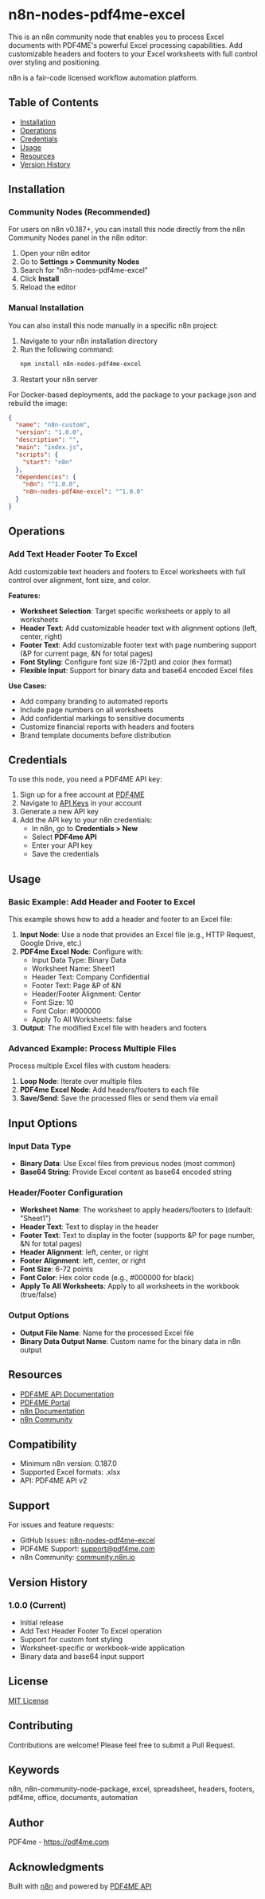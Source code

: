 # n8n-nodes-pdf4me-excel

This is an n8n community node that enables you to process Excel documents with PDF4ME's powerful Excel processing capabilities. Add customizable headers and footers to your Excel worksheets with full control over styling and positioning.

n8n is a fair-code licensed workflow automation platform.

## Table of Contents

- [Installation](#installation)
- [Operations](#operations)
- [Credentials](#credentials)
- [Usage](#usage)
- [Resources](#resources)
- [Version History](#version-history)

## Installation

### Community Nodes (Recommended)

For users on n8n v0.187+, you can install this node directly from the n8n Community Nodes panel in the n8n editor:

1. Open your n8n editor
2. Go to **Settings > Community Nodes**
3. Search for "n8n-nodes-pdf4me-excel"
4. Click **Install**
5. Reload the editor

### Manual Installation

You can also install this node manually in a specific n8n project:

1. Navigate to your n8n installation directory
2. Run the following command:
   ```bash
   npm install n8n-nodes-pdf4me-excel
   ```
3. Restart your n8n server

For Docker-based deployments, add the package to your package.json and rebuild the image:

```json
{
  "name": "n8n-custom",
  "version": "1.0.0",
  "description": "",
  "main": "index.js",
  "scripts": {
    "start": "n8n"
  },
  "dependencies": {
    "n8n": "^1.0.0",
    "n8n-nodes-pdf4me-excel": "^1.0.0"
  }
}
```

## Operations

### Add Text Header Footer To Excel

Add customizable text headers and footers to Excel worksheets with full control over alignment, font size, and color.

**Features:**
- **Worksheet Selection**: Target specific worksheets or apply to all worksheets
- **Header Text**: Add customizable header text with alignment options (left, center, right)
- **Footer Text**: Add customizable footer text with page numbering support (&P for current page, &N for total pages)
- **Font Styling**: Configure font size (6-72pt) and color (hex format)
- **Flexible Input**: Support for binary data and base64 encoded Excel files

**Use Cases:**
- Add company branding to automated reports
- Include page numbers on all worksheets
- Add confidential markings to sensitive documents
- Customize financial reports with headers and footers
- Brand template documents before distribution

## Credentials

To use this node, you need a PDF4ME API key:

1. Sign up for a free account at [PDF4ME](https://portal.pdf4me.com/register)
2. Navigate to [API Keys](https://portal.pdf4me.com/api-keys) in your account
3. Generate a new API key
4. Add the API key to your n8n credentials:
   - In n8n, go to **Credentials > New**
   - Select **PDF4me API**
   - Enter your API key
   - Save the credentials

## Usage

### Basic Example: Add Header and Footer to Excel

This example shows how to add a header and footer to an Excel file:

1. **Input Node**: Use a node that provides an Excel file (e.g., HTTP Request, Google Drive, etc.)
2. **PDF4me Excel Node**: Configure with:
   - Input Data Type: Binary Data
   - Worksheet Name: Sheet1
   - Header Text: Company Confidential
   - Footer Text: Page &P of &N
   - Header/Footer Alignment: Center
   - Font Size: 10
   - Font Color: #000000
   - Apply To All Worksheets: false
3. **Output**: The modified Excel file with headers and footers

### Advanced Example: Process Multiple Files

Process multiple Excel files with custom headers:

1. **Loop Node**: Iterate over multiple files
2. **PDF4me Excel Node**: Add headers/footers to each file
3. **Save/Send**: Save the processed files or send them via email

## Input Options

### Input Data Type
- **Binary Data**: Use Excel files from previous nodes (most common)
- **Base64 String**: Provide Excel content as base64 encoded string

### Header/Footer Configuration
- **Worksheet Name**: The worksheet to apply headers/footers to (default: "Sheet1")
- **Header Text**: Text to display in the header
- **Footer Text**: Text to display in the footer (supports &P for page number, &N for total pages)
- **Header Alignment**: left, center, or right
- **Footer Alignment**: left, center, or right
- **Font Size**: 6-72 points
- **Font Color**: Hex color code (e.g., #000000 for black)
- **Apply To All Worksheets**: Apply to all worksheets in the workbook (true/false)

### Output Options
- **Output File Name**: Name for the processed Excel file
- **Binary Data Output Name**: Custom name for the binary data in n8n output

## Resources

- [PDF4ME API Documentation](https://dev.pdf4me.com/apiv2/documentation/)
- [PDF4ME Portal](https://portal.pdf4me.com/)
- [n8n Documentation](https://docs.n8n.io/)
- [n8n Community](https://community.n8n.io/)

## Compatibility

- Minimum n8n version: 0.187.0
- Supported Excel formats: .xlsx
- API: PDF4ME API v2

## Support

For issues and feature requests:
- GitHub Issues: [n8n-nodes-pdf4me-excel](https://github.com/pdf4me/n8n-nodes-pdf4me-excel/issues)
- PDF4ME Support: support@pdf4me.com
- n8n Community: [community.n8n.io](https://community.n8n.io/)

## Version History

### 1.0.0 (Current)
- Initial release
- Add Text Header Footer To Excel operation
- Support for custom font styling
- Worksheet-specific or workbook-wide application
- Binary data and base64 input support

## License

[MIT License](LICENSE.md)

## Contributing

Contributions are welcome! Please feel free to submit a Pull Request.

## Keywords

n8n, n8n-community-node-package, excel, spreadsheet, headers, footers, pdf4me, office, documents, automation

## Author

PDF4me - https://pdf4me.com

## Acknowledgments

Built with [n8n](https://n8n.io/) and powered by [PDF4ME API](https://pdf4me.com/)
